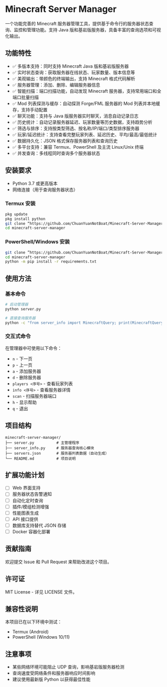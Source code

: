 # Minecraft Server Manager

一个功能完善的 Minecraft 服务器管理工具，提供基于命令行的服务器状态查询、监控和管理功能。支持 Java 版和基岩版服务器，具备丰富的查询选项和可视化输出。

## 功能特性

- ✅ 多版本支持：同时支持 Minecraft Java 版和基岩版服务器
- ✅ 实时状态查询：获取服务器在线状态、玩家数量、版本信息等
- ✅ 美观输出：带颜色的终端输出，支持 Minecraft 格式代码解析
- ✅ 服务器管理：添加、删除、编辑服务器信息
- ✅ 智能扫描：端口扫描功能，自动发现 Minecraft 服务器，支持常用端口和全端口批量扫描
- ✅ Mod 列表探测与缓存：自动探测 Forge/FML 服务器的 Mod 列表并本地缓存，支持手动配置
- ✅ 聊天功能：支持与 Java 版服务器实时聊天，消息自动记录日志
- ✅ 历史统计：自动记录服务器延迟、玩家数量等历史数据，支持趋势分析
- ✅ 筛选与排序：支持按类型筛选、按名称/IP/端口/类型排序服务器
- ✅ 玩家/延迟统计：支持查看完整玩家列表、延迟历史、平均/最高/最低统计
- ✅ 数据持久化：JSON 格式保存服务器列表和查询历史
- ✅ 多平台支持：兼容 Termux、PowerShell 及主流 Linux/Unix 终端
- ✅ 并发查询：多线程同时查询多个服务器状态

## 安装要求

- Python 3.7 或更高版本
- 网络连接（用于查询服务器状态）

### Termux 安装

```bash
pkg update
pkg install python
git clone “https://github.com/ChuanYuanNotBoat/Minecraft-Server-Manager.git”
cd minecraft-server-manager
```

### PowerShell/Windows 安装

```bash
git clone ”https://github.com/ChuanYuanNotBoat/Minecraft-Server-Manager.git“
cd minecraft-server-manager
python -m pip install -r requirements.txt
```

## 使用方法

### 基本命令

```bash
# 启动管理器
python server.py

# 直接查询服务器
python -c "from server_info import MinecraftQuery; print(MinecraftQuery.ping('server.address'))"
```

### 交互式命令

在管理器中可使用以下命令：
- `n` - 下一页
- `p` - 上一页
- `a` - 添加服务器
- `d` - 删除服务器
- `players <序号>` - 查看玩家列表
- `info <序号>` - 查看服务器详情
- `scan` - 扫描服务器端口
- `h` - 显示帮助
- `q` - 退出

## 项目结构

```
minecraft-server-manager/
├── server.py          # 主管理程序
├── server_info.py     # 服务器查询核心模块
├── servers.json       # 服务器列表数据（自动生成）
└── README.md          # 项目说明
```

## 扩展功能计划

- [ ] Web 界面支持
- [ ] 服务器状态告警通知
- [ ] 自动化定时查询
- [ ] 插件/模组检测增强
- [ ] 性能图表生成
- [ ] API 接口提供
- [ ] 数据库支持替代 JSON 存储
- [ ] Docker 容器化部署

## 贡献指南

欢迎提交 Issue 和 Pull Request 来帮助改进这个项目。

## 许可证

MIT License - 详见 LICENSE 文件。

## 兼容性说明

本项目已在以下环境中测试：
- Termux (Android)
- PowerShell (Windows 10/11)



## 注意事项

- 某些网络环境可能阻止 UDP 查询，影响基岩版服务器检测
- 查询速度受网络条件和服务器响应时间影响
- 建议使用最新版 Python 以获得最佳性能

